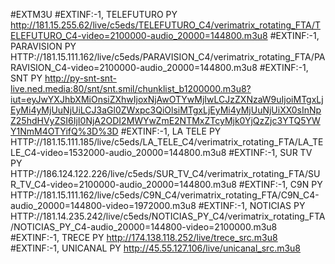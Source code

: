 #EXTM3U
#EXTINF:-1, TELEFUTURO PY
http://181.15.255.62/live/c5eds/TELEFUTURO_C4/verimatrix_rotating_FTA/TELEFUTURO_C4-video=2100000-audio_20000=144800.m3u8
#EXTINF:-1, PARAVISION PY
HTTP://181.15.111.162/live/c5eds/PARAVISION_C4/verimatrix_rotating_FTA/PARAVISION_C4-video=2100000-audio_20000=144800.m3u8
#EXTINF:-1, SNT PY
http://py-snt-snt-live.ned.media:80/snt/snt.smil/chunklist_b1200000.m3u8?iut=eyJwYXJhbXMiOnsiZXhwIjoxNjAwOTYwMjIwLCJzZXNzaW9uIjoiMTgxLjEyMi4yMjUuNjUiLCJ3aGl0ZWxpc3QiOlsiMTgxLjEyMi4yMjUuNjUiXX0sInNpZ25hdHVyZSI6IjI0NjA2ODI2MWYwZmE2NTMxZTcyMjk0YjQzZjc3YTQ5YWY1NmM4OTYifQ%3D%3D
#EXTINF:-1, LA TELE PY
HTTP://181.15.111.185/live/c5eds/LA_TELE_C4/verimatrix_rotating_FTA/LA_TELE_C4-video=1532000-audio_20000=144800.m3u8
#EXTINF:-1, SUR TV PY
HTTP://186.124.122.226/live/c5eds/SUR_TV_C4/verimatrix_rotating_FTA/SUR_TV_C4-video=2100000-audio_20000=144800.m3u8
#EXTINF:-1, C9N PY
HTTP://181.15.111.162/live/c5eds/C9N_C4/verimatrix_rotating_FTA/C9N_C4-audio_20000=144800-video=1972000.m3u8
#EXTINF:-1, NOTICIAS PY
HTTP://181.14.235.242/live/c5eds/NOTICIAS_PY_C4/verimatrix_rotating_FTA/NOTICIAS_PY_C4-audio_20000=144800-video=2100000.m3u8
#EXTINF:-1, TRECE PY
http://174.138.118.252/live/trece_src.m3u8
#EXTINF:-1, UNICANAL PY
http://45.55.127.106/live/unicanal_src.m3u8

